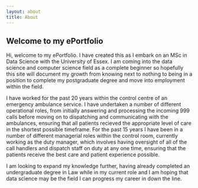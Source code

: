 ```yaml
---
layout: about
title: About
---
```


## Welcome to my ePortfolio

Hi, welcome to my ePortfolio. I have created this as I embark on an MSc in Data Science with the University of Essex. I am coming into the data science and computer science field as a complete beginner so hopefully this site will document my growth from knowing next to nothing to being in a position to complete my postgraduate degree and move into employment within the field.

I have worked for the past 20 years within the control centre of an emergency ambulance service. I have undertaken a number of different operational roles, from initially answering and processing the incoming 999 calls before moving on to dispatching and communicating with the ambulances, ensuring that all patients recieved the appropriate level of care in the shortest possible timeframe. For the past 15 years I have been in a number of different managerial roles within the control room, currently working as the duty manager, which involves having oversight of all of the call handlers and dispatch staff on duty at any one time, ensuring that the patients receive the best care and patient experience possible.

I am looking to expand my knowledge further, having already completed an undergraduate degree in Law while in my current role and I am hoping that data science may be the field I can progress my career in down the line.
